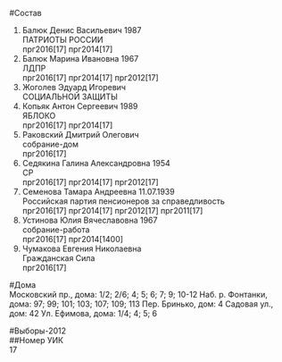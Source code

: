 #Состав  
1. Балюк Денис Васильевич 1987  
    ПАТРИОТЫ РОССИИ  
    прг2016[17] прг2014[17]  
2. Балюк Марина Ивановна 1967  
    ЛДПР  
    прг2016[17] прг2014[17] прг2012[17]  
3. Жоголев Эдуард Игоревич  
    СОЦИАЛЬНОЙ ЗАЩИТЫ  
4. Копьяк Антон Сергеевич 1989  
    ЯБЛОКО  
    прг2016[17] прг2014[17]  
5. Раковский Дмитрий Олегович  
    собрание-дом  
    прг2016[17]  
6. Седякина Галина Александровна 1954  
    СР  
    прг2016[17] прг2014[17] прг2012[17]  
7. Семенова Тамара Андреевна 11.07.1939  
    Российская партия пенсионеров за справедливость  
    прг2016[17] прг2014[17] прг2012[17] прг2011[17]  
8. Устинова Юлия Вячеславовна 1967  
    собрание-работа  
    прг2016[17] прг2014[1400]  
9. Чумакова Евгения Николаевна  
    Гражданская Сила  
    прг2016[17]  
  
#Дома  
Московский пр., дома: 1/2; 2/6; 4; 5; 6; 7; 9; 10-12 Наб. р. Фонтанки, дома: 97; 99; 101; 103; 107; 109; 113 Пер. Бринько, дом: 4 Садовая ул., дом: 42 Ул. Ефимова, дома: 1/4; 4; 5; 6  
  
#Выборы-2012  
##Номер УИК  
17  
